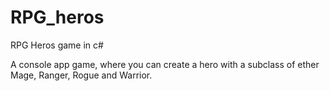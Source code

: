 # RPG_heros
RPG Heros game in c# 


A console app game, where you can create a hero with a subclass of ether Mage, Ranger, Rogue and Warrior. 
